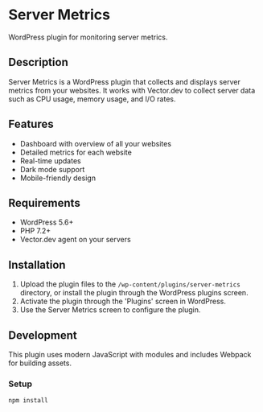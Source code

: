 # Server Metrics

WordPress plugin for monitoring server metrics.

## Description

Server Metrics is a WordPress plugin that collects and displays server metrics from your websites. It works with Vector.dev to collect server data such as CPU usage, memory usage, and I/O rates.

## Features

- Dashboard with overview of all your websites
- Detailed metrics for each website
- Real-time updates
- Dark mode support
- Mobile-friendly design

## Requirements

- WordPress 5.6+
- PHP 7.2+
- Vector.dev agent on your servers

## Installation

1. Upload the plugin files to the `/wp-content/plugins/server-metrics` directory, or install the plugin through the WordPress plugins screen.
2. Activate the plugin through the 'Plugins' screen in WordPress.
3. Use the Server Metrics screen to configure the plugin.

## Development

This plugin uses modern JavaScript with modules and includes Webpack for building assets.

### Setup

```bash
npm install
```
